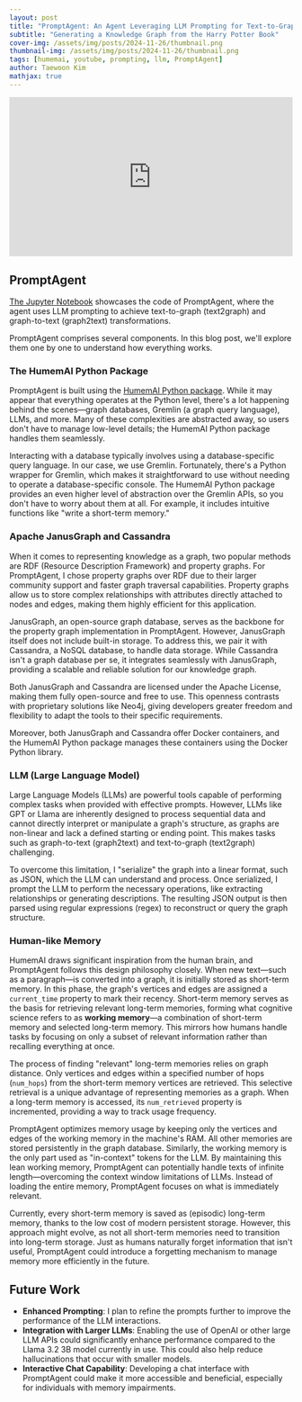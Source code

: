```yaml
---
layout: post
title: "PromptAgent: An Agent Leveraging LLM Prompting for Text-to-Graph and Graph-to-Text"
subtitle: "Generating a Knowledge Graph from the Harry Potter Book"
cover-img: /assets/img/posts/2024-11-26/thumbnail.png
thumbnail-img: /assets/img/posts/2024-11-26/thumbnail.png
tags: [humemai, youtube, prompting, llm, PromptAgent]
author: Taewoon Kim
mathjax: true
---
```


<div style="position: relative; padding-bottom: 56.25%; height: 0; overflow: hidden; max-width: 100%; height: auto;">
  <iframe src="https://www.youtube.com/embed/NU1JZE8kQeo" frameborder="0" allow="accelerometer; autoplay; clipboard-write; encrypted-media; gyroscope; picture-in-picture" allowfullscreen style="position: absolute; top: 0; left: 0; width: 100%; height: 100%;"></iframe>
</div>

## PromptAgent

[The Jupyter
Notebook](https://github.com/humemai/humemai/blob/main/examples/janus-graph-parse-text/example-janus-agent.ipynb)
showcases the code of PromptAgent, where the agent uses LLM prompting to achieve
text-to-graph (text2graph) and graph-to-text (graph2text) transformations.

PromptAgent comprises several components. In this blog post, we'll explore them one by
one to understand how everything works.

### The HumemAI Python Package

PromptAgent is built using the [HumemAI Python
package](https://github.com/humemai/humemai). While it may appear that everything
operates at the Python level, there's a lot happening behind the scenes—graph databases,
Gremlin (a graph query language), LLMs, and more. Many of these complexities are
abstracted away, so users don't have to manage low-level details; the HumemAI Python
package handles them seamlessly.

Interacting with a database typically involves using a database-specific query language.
In our case, we use Gremlin. Fortunately, there's a Python wrapper for Gremlin, which
makes it straightforward to use without needing to operate a database-specific console.
The HumemAI Python package provides an even higher level of abstraction over the Gremlin
APIs, so you don't have to worry about them at all. For example, it includes intuitive
functions like "write a short-term memory."

### Apache JanusGraph and Cassandra

When it comes to representing knowledge as a graph, two popular methods are RDF
(Resource Description Framework) and property graphs. For PromptAgent, I chose property
graphs over RDF due to their larger community support and faster graph traversal
capabilities. Property graphs allow us to store complex relationships with attributes
directly attached to nodes and edges, making them highly efficient for this application.

JanusGraph, an open-source graph database, serves as the backbone for the property graph
implementation in PromptAgent. However, JanusGraph itself does not include built-in
storage. To address this, we pair it with Cassandra, a NoSQL database, to handle data
storage. While Cassandra isn't a graph database per se, it integrates seamlessly with
JanusGraph, providing a scalable and reliable solution for our knowledge graph.

Both JanusGraph and Cassandra are licensed under the Apache License, making them fully
open-source and free to use. This openness contrasts with proprietary solutions like
Neo4j, giving developers greater freedom and flexibility to adapt the tools to their
specific requirements.

Moreover, both JanusGraph and Cassandra offer Docker containers, and the HumemAI Python
package manages these containers using the Docker Python library.

### LLM (Large Language Model)

Large Language Models (LLMs) are powerful tools capable of performing complex tasks when
provided with effective prompts. However, LLMs like GPT or Llama are inherently designed
to process sequential data and cannot directly interpret or manipulate a graph's
structure, as graphs are non-linear and lack a defined starting or ending point. This
makes tasks such as graph-to-text (graph2text) and text-to-graph (text2graph)
challenging.

To overcome this limitation, I "serialize" the graph into a linear format, such as JSON,
which the LLM can understand and process. Once serialized, I prompt the LLM to perform
the necessary operations, like extracting relationships or generating descriptions. The
resulting JSON output is then parsed using regular expressions (regex) to reconstruct or
query the graph structure.

### Human-like Memory

HumemAI draws significant inspiration from the human brain, and PromptAgent follows this
design philosophy closely. When new text—such as a paragraph—is converted into a graph,
it is initially stored as short-term memory. In this phase, the graph's vertices and
edges are assigned a `current_time` property to mark their recency. Short-term memory
serves as the basis for retrieving relevant long-term memories, forming what cognitive
science refers to as **working memory**—a combination of short-term memory and selected
long-term memory. This mirrors how humans handle tasks by focusing on only a subset of
relevant information rather than recalling everything at once.

The process of finding "relevant" long-term memories relies on graph distance. Only
vertices and edges within a specified number of hops (`num_hops`) from the short-term
memory vertices are retrieved. This selective retrieval is a unique advantage of
representing memories as a graph. When a long-term memory is accessed, its
`num_retrieved` property is incremented, providing a way to track usage frequency.

PromptAgent optimizes memory usage by keeping only the vertices and edges of the working
memory in the machine's RAM. All other memories are stored persistently in the graph
database. Similarly, the working memory is the only part used as "in-context" tokens for
the LLM. By maintaining this lean working memory, PromptAgent can potentially handle
texts of infinite length—overcoming the context window limitations of LLMs. Instead of
loading the entire memory, PromptAgent focuses on what is immediately relevant.

Currently, every short-term memory is saved as (episodic) long-term memory, thanks to
the low cost of modern persistent storage. However, this approach might evolve, as not
all short-term memories need to transition into long-term storage. Just as humans
naturally forget information that isn't useful, PromptAgent could introduce a forgetting
mechanism to manage memory more efficiently in the future.

## Future Work

- **Enhanced Prompting**: I plan to refine the prompts further to improve the
  performance of the LLM interactions.
- **Integration with Larger LLMs**: Enabling the use of OpenAI or other large LLM APIs
  could significantly enhance performance compared to the Llama 3.2 3B model currently
  in use. This could also help reduce hallucinations that occur with smaller models.
- **Interactive Chat Capability**: Developing a chat interface with PromptAgent could
  make it more accessible and beneficial, especially for individuals with memory
  impairments.
